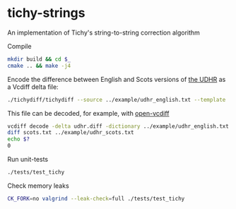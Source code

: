 # tichy-strings
An implementation of Tichy's string-to-string correction algorithm

Compile
```bash
mkdir build && cd $_
cmake .. && make -j4
```

Encode the difference between English and Scots versions of [the UDHR](https://www.ohchr.org/EN/UDHR/Pages/SearchByLang.aspx) as a Vcdiff delta file:
```bash
./tichydiff/tichydiff --source ../example/udhr_english.txt --template ../example/udhr_scots.txt --output udhr.diff
```

This file can be decoded, for example, with [open-vcdiff](https://github.com/google/open-vcdiff/tree/master)
```bash
vcdiff decode -delta udhr.diff -dictionary ../example/udhr_english.txt -target scots.txt
diff scots.txt ../example/udhr_scots.txt
echo $?
0
```

Run unit-tests
```bash
./tests/test_tichy
```

Check memory leaks
```bash
CK_FORK=no valgrind --leak-check=full ./tests/test_tichy 
```

